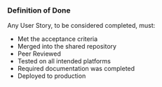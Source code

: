 ### Definition of Done

Any User Story, to be considered completed, must:

- Met the acceptance criteria
- Merged into the shared repository
- Peer Reviewed
- Tested on all intended platforms
- Required documentation was completed
- Deployed to production
